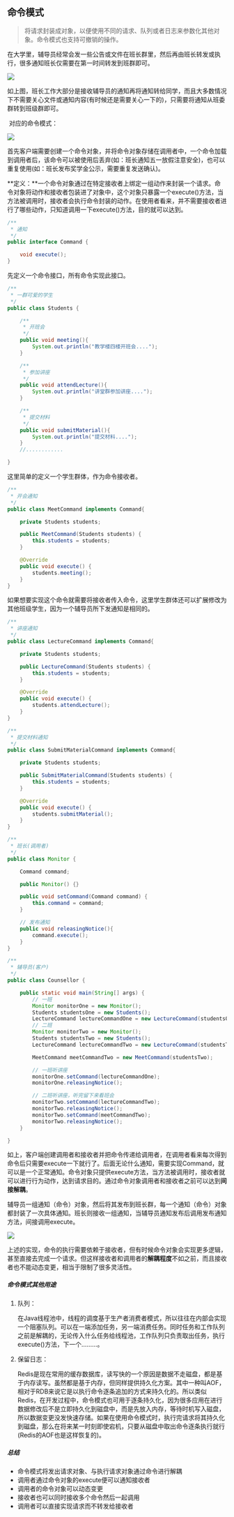 ## 命令模式

> 将请求封装成对象，以便使用不同的请求、队列或者日志来参数化其他对象。命令模式也支持可撤销的操作。

​	在大学里，辅导员经常会发一些公告或文件在班长群里，然后再由班长转发或执行，很多通知班长仅需要在第一时间转发到班群即可。

![](https://artsmd.oss-cn-hangzhou.aliyuncs.com/arts/sadas.png)

​	如上图，班长工作大部分是接收辅导员的通知再将通知转给同学，而且大多数情况下不需要关心文件或通知内容(有时候还是需要关心一下的)，只需要将通知从班委群转到班级群即可。

​	对应的命令模式：

![](https://artsmd.oss-cn-hangzhou.aliyuncs.com/arts/edede.png)

​	首先客户端需要创建一个命令对象，并将命令对象存储在调用者中，一个命令加载到调用者后，该命令可以被使用后丢弃(如：班长通知五一放假注意安全)，也可以重复使用(如：班长发布奖学金公示，需要重复发送确认)。

**定义：**一个命令对象通过在特定接收者上绑定一组动作来封装一个请求。命令对象将动作和接收者包装进了对象中，这个对象只暴露一个execute()方法，当方法被调用时，接收者会执行命令封装的动作。在使用者看来，并不需要接收者进行了哪些动作，只知道调用一下execute()方法，目的就可以达到。

```java
/**
 * 通知
 */
public interface Command {

    void execute();
}

```
先定义一个命令接口，所有命令实现此接口。
```java
/**
 * 一群可爱的学生
 */
public class Students {

    /**
     * 开班会
     */
    public void meeting(){
        System.out.println("教学楼四楼开班会....");
    }

    /**
     * 参加讲座
     */
    public void attendLecture(){
        System.out.println("讲堂群参加讲座....");
    }

    /**
     * 提交材料
     */
    public void submitMaterial(){
        System.out.println("提交材料....");
    }
    //............

}
```
这里简单的定义一个学生群体，作为命令接收者。
```java
/**
 * 开会通知
 */
public class MeetCommand implements Command{

    private Students students;

    public MeetCommand(Students students) {
        this.students = students;
    }

    @Override
    public void execute() {
        students.meeting();
    }
}

```
如果想要实现这个命令就需要将接收者传入命令，这里学生群体还可以扩展修改为其他班级学生，因为一个辅导员所下发通知是相同的。
```java
/**
 * 讲座通知
 */
public class LectureCommand implements Command{

    private Students students;

    public LectureCommand(Students students) {
        this.students = students;
    }

    @Override
    public void execute() {
        students.attendLecture();
    }
}

```

```java
/**
 * 提交材料通知
 */
public class SubmitMaterialCommand implements Command{

    private Students students;

    public SubmitMaterialCommand(Students students) {
        this.students = students;
    }

    @Override
    public void execute() {
        students.submitMaterial();
    }
}
```

```java
/**
 * 班长(调用者)
 */
public class Monitor {

    Command command;

    public Monitor() {}

    public void setCommand(Command command) {
        this.command = command;
    }

    // 发布通知
    public void releasingNotice(){
        command.execute();
    }
}
```

```java
/**
 * 辅导员(客户)
 */
public class Counsellor {

    public static void main(String[] args) {
        // 一班
        Monitor monitorOne = new Monitor();
        Students studentsOne = new Students();
        LectureCommand lectureCommandOne = new LectureCommand(studentsOne);
        // 二班
        Monitor monitorTwo = new Monitor();
        Students studentsTwo = new Students();
        LectureCommand lectureCommandTwo = new LectureCommand(studentsTwo);

        MeetCommand meetCommandTwo = new MeetCommand(studentsTwo);

        // 一班听讲座
        monitorOne.setCommand(lectureCommandOne);
        monitorOne.releasingNotice();

        // 二班听讲座，听完留下来看班会
        monitorTwo.setCommand(lectureCommandTwo);
        monitorTwo.releasingNotice();
        monitorTwo.setCommand(meetCommandTwo);
        monitorTwo.releasingNotice();
    }

}
```

如上，客户端创建调用者和接收者并把命令传递给调用者，在调用者看来每次得到命令后只需要execute一下就行了。后面无论什么通知，需要实现Command，就可以是一个正常通知。命令对象只提供execute方法，当方法被调用时，接收者就可以进行行为动作，达到请求目的。通过命令对象调用者和接收者之前可以达到**间接解耦**。

辅导员一组通知（命令）对象，然后将其发布到班长群，每一个通知（命令）对象都封装了一次具体通知。班长则接收一组通知，当辅导员通知发布后调用发布通知方法，间接调用execute。

![](https://artsmd.oss-cn-hangzhou.aliyuncs.com/arts/wqewe.png)

上述的实现，命令的执行需要依赖于接收者，但有时候命令对象会实现更多逻辑，甚至直接去完成一个请求。但这样接收者和调用者的**解耦程度**不如之前，而且接收者也不能动态变更，相当于限制了很多灵活性。

##### 命令模式其他用途

1. 队列：

   ​	在Java线程池中，线程的调度基于生产者消费者模式，所以往往在内部会实现一个阻塞队列。可以在一端添加任务，另一端消费任务。同时任务和工作队列之前是解耦的，无论传入什么任务给线程池，工作队列只负责取出任务，执行execute()方法，下一个.........。

2. 保留日志：

   ​	Redis是现在常用的缓存数据库，读写快的一个原因是数据不走磁盘，都是基于内存读写。虽然都是基于内存，但同样提供持久化方案。其中一种叫AOF，相对于RDB来说它是以执行命令逐条追加的方式来持久化的。所以类似Redis，在开发过程中，命令模式也可用于逐条持久化，因为很多应用在进行数据修改后不是立即持久化到磁盘中，而是先放入内存，等待时机写入磁盘，所以数据变更没发快速存储。如果在使用命令模式时，执行完请求将其持久化到磁盘，那么在将来某一时刻即使宕机，只要从磁盘中取出命令逐条执行就行(Redis的AOF也是这样恢复的)。

##### 总结

- 命令模式将发出请求对象、与执行请求对象通过命令进行解耦
- 调用者通过命令对象的execute便可以通知接收者
- 调用者的命令对象可以动态变更
- 接收者也可以同时接收多个命令然后一起调用
- 调用者可以直接实现请求而不转发给接收者